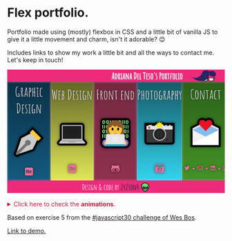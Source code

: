 # Flex portfolio.

Portfolio made using (mostly) flexbox in CSS and a little bit of vanilla JS to give it a little movement and charm, isn't it adorable? 😊

Includes links to show my work a little bit and all the ways to contact me. Let's keep in touch!

<p align="left">
<img src="./assets/meta.png">
</p>

<p>
<details>
<summary style="color:crimson">Click here to check the <strong>animations</strong>.</summary>
<p align="center">
<img src="./assets/layout.gif">
</p>
</details>
</p>

Based on exercise 5 from the [#javascript30 challenge of Wes Bos](https://javascript30.com/).

[Link to demo.](https://2y2son4.github.io/flex-portfolio/)
